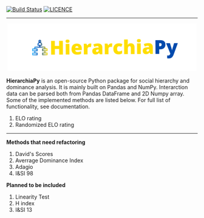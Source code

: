 [![Build Status](https://app.travis-ci.com/nusretipek/HierarchiaPy.svg?branch=master)](https://app.travis-ci.com/nusretipek/HierarchiaPy)
[![LICENCE](https://img.shields.io/github/license/nusretipek/HierarchiaPy)](https://github.com/nusretipek/HierarchiaPy/blob/master/LICENSE)

------------------------------------------------
<p align="center">
  <img src="docs/pictures/logo.png" width="500">
</p>

**HierarchiaPy** is an open-source Python package for social hierarchy and dominance analysis. It is mainly built on Pandas and NumPy. Interarction data can be parsed both from Pandas DataFrame and 2D Numpy array. Some of the implemented methods are listed below. For full list of functionality, see documentation.

1. ELO rating
2. Randomized ELO rating

-----------------------------------------------

**Methods that need refactoring**

1. David's Scores
2. Averrage Dominance Index
3. Adagio
4. I&SI 98

**Planned to be included**

1. Linearity Test
2. H index
3. I&SI 13
